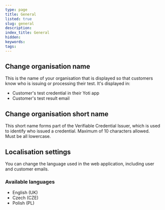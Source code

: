 ```yaml
---
type: page
title: General
listed: true
slug: general
description: 
index_title: General
hidden: 
keywords: 
tags: 
---
```


## Change organisation name

This is the name of your organisation that is displayed so that customers know who is issuing or processing their test. It's displayed in:

- Customer's test credential in their Yoti app
- Customer's test result email

## Change organisation short name

This short name forms part of the Verifiable Credential Issuer, which is used to identify who issued a credential. Maximum of 10 characters allowed. Must be all lowercase.

## Localisation settings

You can change the language used in the web application, including user and customer emails.

### Available languages

- English (UK)
- Czech (CZE)
- Polish (PL)
